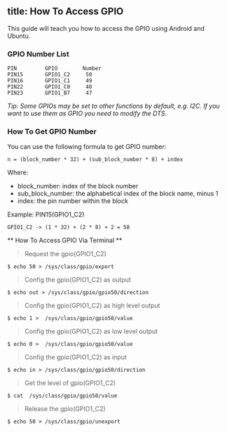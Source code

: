 title: How To Access GPIO
---

This guide will teach you how to access the GPIO using Android and Ubuntu.

### GPIO Number List
```
PIN         GPIO        Number
PIN15       GPIO1_C2     50
PIN16       GPIO1_C1     49
PIN22       GPIO1_C0     48
PIN23       GPIO1_B7     47
```

*Tip: Some GPIOs may be set to other functions by default, e.g. I2C. If you want to use them as GPIO you need to modify the DTS.*

### How To Get GPIO Number
You can use the following formula to get GPIO number:
```
n = (block_number * 32) + (sub_block_number * 8) + index
```

Where:

* block_number: index of the block number
* sub_block_number: the alphabetical index of the block name, minus 1
* index: the pin number within the block

Example: PIN15(GPIO1_C2)

```
GPIO1_C2 -> (1 * 32) + (2 * 8) + 2 = 50
```

** How To Access GPIO Via Terminal **

> Request the gpio(GPIO1_C2)
```
$ echo 50 > /sys/class/gpio/export
```
> Config the gpio(GPIO1_C2) as output
```
$ echo out > /sys/class/gpio/gpio50/direction
```
> Config the gpio(GPIO1_C2) as high level output
```
$ echo 1 >  /sys/class/gpio/gpio50/value
```
> Config the gpio(GPIO1_C2) as low level output
```
$ echo 0 >  /sys/class/gpio/gpio50/value
```
> Config the gpio(GPIO1_C2) as input
```
$ echo in > /sys/class/gpio/gpio50/direction
```
> Get the level of gpio(GPIO1_C2)
```
$ cat  /sys/class/gpio/gpio50/value
```
> Release the gpio(GPIO1_C2)
```
$ echo 50 > /sys/class/gpio/unexport
```

